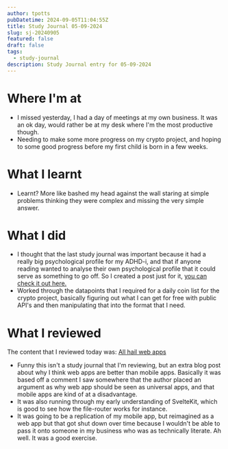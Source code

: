 ```yaml
---
author: tpotts
pubDatetime: 2024-09-05T11:04:55Z
title: Study Journal 05-09-2024
slug: sj-20240905
featured: false
draft: false
tags:
  - study-journal
description: Study Journal entry for 05-09-2024
---
```


# Where I'm at

- I missed yesterday, I had a day of meetings at my own business. It was an ok day, would rather be at my desk where I'm the most productive though.
- Needing to make some more progress on my crypto project, and hoping to some good progress before my first child is born in a few weeks.

# What I learnt

- Learnt? More like bashed my head against the wall staring at simple problems thinking they were complex and missing the very simple answer.

# What I did

- I thought that the last study journal was important because it had a really big psychological profile for my ADHD-i, and that if anyone reading wanted to analyse their own psychological profile that it could serve as something to go off. So I created a post just for it, [you can check it out here.](ex-adhd.md)
- Worked through the datapoints that I required for a daily coin list for the crypto project, basically figuring out what I can get for free with public API's and then manipulating that into the format that I need.

# What I reviewed

The content that I reviewed today was: [All hail web apps](./ex-allhailwebapps.md)

- Funny this isn't a study journal that I'm reviewing, but an extra blog post about why I think web apps are better than mobile apps. Basically it was based off a comment I saw somewhere that the author placed an argument as why web app should be seen as universal apps, and that mobile apps are kind of at a disadvantage.
- It was also running through my early understanding of SvelteKit, which is good to see how the file-router works for instance.
- It was going to be a replication of my mobile app, but reimagined as a web app but that got shut down over time because I wouldn't be able to pass it onto someone in my business who was as technically literate. Ah well. It was a good exercise.
